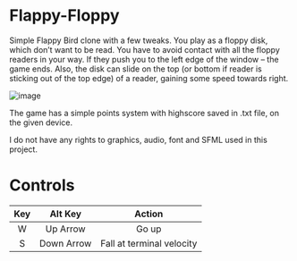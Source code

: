# Flappy-Floppy

Simple Flappy Bird clone with a few tweaks. You play as a floppy disk, which don’t want to be read. You have to avoid contact with all the floppy readers in your way. If they push you to the left edge of the window – the game ends. Also, the disk can slide on the top (or bottom if reader is sticking out of the top edge) of a reader, gaining some speed towards right. 

![image](https://github.com/SzymonMucha/Flappy-Floppy/assets/86188861/7d10bc42-8183-4249-89ac-68bd0871997b)

The game has a simple points system with highscore saved in .txt file, on the given device.

I do not have any rights to graphics, audio, font and SFML used in this project.

# Controls

| Key    | Alt Key    | Action                    |
|:------:|:----------:|:-------------------------:|
| W      | Up Arrow   | Go up                     |
| S      | Down Arrow | Fall at terminal velocity |
